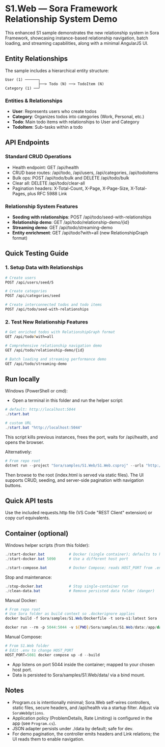 # S1.Web — Sora Framework Relationship System Demo

This enhanced S1 sample demonstrates the new relationship system in Sora Framework, showcasing instance-based relationship navigation, batch loading, and streaming capabilities, along with a minimal AngularJS UI.

## Entity Relationships

The sample includes a hierarchical entity structure:

```
User (1) ──────┐
               ├──> Todo (N) ──> TodoItem (N)
Category (1) ──┘
```

### Entities & Relationships

- **User**: Represents users who create todos
- **Category**: Organizes todos into categories (Work, Personal, etc.)
- **Todo**: Main todo items with relationships to User and Category
- **TodoItem**: Sub-tasks within a todo

## API Endpoints

### Standard CRUD Operations
- Health endpoint: GET /api/health
- CRUD base routes: /api/todo, /api/users, /api/categories, /api/todoitems
- Bulk ops: POST /api/todo/bulk and DELETE /api/todo/bulk
- Clear all: DELETE /api/todo/clear-all
- Pagination headers: X-Total-Count, X-Page, X-Page-Size, X-Total-Pages, plus RFC 5988 Link

### Relationship System Features
- **Seeding with relationships**: POST /api/todo/seed-with-relationships
- **Relationship demo**: GET /api/todo/relationship-demo/{id}
- **Streaming demo**: GET /api/todo/streaming-demo
- **Entity enrichment**: GET /api/todo?with=all (new RelationshipGraph format)

## Quick Testing Guide

### 1. Setup Data with Relationships
```bash
# Create users
POST /api/users/seed/5

# Create categories
POST /api/categories/seed

# Create interconnected todos and todo items
POST /api/todo/seed-with-relationships
```

### 2. Test New Relationship Features
```bash
# Get enriched todos with RelationshipGraph format
GET /api/todo?with=all

# Comprehensive relationship navigation demo
GET /api/todo/relationship-demo/{id}

# Batch loading and streaming performance demo
GET /api/todo/streaming-demo
```

## Run locally

Windows (PowerShell or cmd):

- Open a terminal in this folder and run the helper script:

```powershell
# default: http://localhost:5044
./start.bat

# custom URL
./start.bat "http://localhost:5044"
```

This script kills previous instances, frees the port, waits for /api/health, and opens the browser.

Alternatively:

```powershell
# From repo root
dotnet run --project "Sora/samples/S1.Web/S1.Web.csproj" --urls "http://localhost:5044"
```

Then browse to the root (index.html is served via static files). The UI supports CRUD, seeding, and server-side pagination with navigation buttons.

## Quick API tests

Use the included requests.http file (VS Code "REST Client" extension) or copy curl equivalents.

## Container (optional)

Windows helper scripts (from this folder):

```powershell
./start-docker.bat           # Docker (single container); defaults to http://localhost:5044
./start-docker.bat 5090      # Use a different host port

./start-compose.bat          # Docker Compose; reads HOST_PORT from .env (defaults to 5044)
```

Stop and maintenance:

```powershell
./stop-docker.bat            # Stop single-container run
./clean-data.bat             # Remove persisted data folder (danger)
```

Manual Docker:

```powershell
# From repo root
# Use Sora folder as build context so .dockerignore applies
docker build -f Sora/samples/S1.Web/Dockerfile -t sora-s1:latest Sora

docker run --rm -p 5044:5044 -v ${PWD}/Sora/samples/S1.Web/data:/app/data sora-s1:latest
```

Manual Compose:

```powershell
# From S1.Web folder
# Edit .env to change HOST_PORT
HOST_PORT=5081 docker compose up -d --build
```

- App listens on port 5044 inside the container; mapped to your chosen host port.
- Data is persisted to Sora/samples/S1.Web/data/ via a bind mount.

## Notes

- Program.cs is intentionally minimal; Sora.Web self-wires controllers, static files, secure headers, and /api/health via a startup filter. Adjust via `SoraWebOptions`.
- Application policy (ProblemDetails, Rate Limiting) is configured in the app (see `Program.cs`).
- JSON adapter persists under ./data by default; safe for dev.
- For demo pagination, the controller emits headers and Link relations; the UI reads them to enable navigation.
